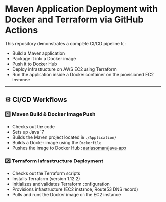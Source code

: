 #  Maven Application Deployment with Docker and Terraform via GitHub Actions

This repository demonstrates a complete CI/CD pipeline to:

- Build a Maven application
- Package it into a Docker image
- Push it to Docker Hub
- Deploy infrastructure on AWS EC2 using Terraform
- Run the application inside a Docker container on the provisioned EC2 instance

---

## ⚙️ CI/CD Workflows 

### 1️⃣ Maven Build & Docker Image Push

- Checks out the code
- Sets up Java 17
- Builds the Maven project located in `./Application/`
- Builds a Docker image using the `Dockerfile`
- Pushes the image to Docker Hub : [aariasoman/java-app](https://hub.docker.com/r/aariasoman/java-app)

### 2️⃣ Terraform Infrastructure Deployment 

- Checks out the Terraform scripts
- Installs Terraform (version 1.12.2)
- Initializes and validates Terraform configuration
- Provisions infrastructure (EC2 instance, Route53 DNS record)
- Pulls and runs the Docker image on the EC2 instance



